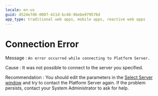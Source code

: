 ```yaml
---
locale: en-us
guid: d524e7d6-0007-411d-bc48-9bebe979576d
app_type: traditional web apps, mobile apps, reactive web apps
---
```


# Connection Error

Message
:   `An error occurred while connecting to Platform Server.`

Cause
:   It was not possible to connect to the server you specified.

Recommendation
:   You should edit the parameters in the [Select Server window](<../../integration-studio/menu/file/server-select-window.md>) and try to contact the Platform Server again. If the problem persists, contact your System Administrator to ask for help.
